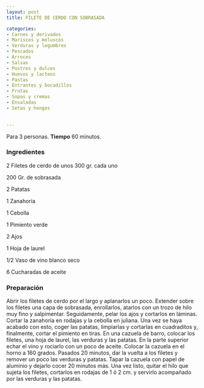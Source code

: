 ```yaml
---
layout: post
title: FILETE DE CERDO CON SOBRASADA

categories:
- Carnes y derivados
- Mariscos y moluscos
- Verduras y legumbres
- Pescados
- Arroces
- Salsas
- Postres y dulces
- Huevos y lacteos
- Pastas
- Entrantes y bocadillos
- Frutas
- Sopas y cremas
- Ensaladas
- Setas y hongos
 

---
```

Para 3 personas.
<b>Tiempo</b> 60 minutos.

<h3>Ingredientes</h3>

2 Filetes de cerdo de unos 300 gr. cada uno

200 Gr. de sobrasada

2 Patatas

1 Zanahoria

1 Cebolla

1 Pimiento verde

2 Ajos

1 Hoja de laurel

1/2 Vaso de vino blanco seco

6 Cucharadas de aceite

<h3>Preparación</h3>

Abrir los filetes de cerdo por el largo y aplanarlos un poco. Extender sobre los filetes una capa de sobrasada, enrollarlos, atarlos con un trozo de hilo muy fino y salpimentar. Seguidamente, pelar los ajos y cortarlos en láminas. Cortar la zanahoria en rodajas y la cebolla en juliana. Una vez se haya acabado con esto, coger las patatas, limpiarlas y cortarlas en cuadraditos y, finalmente, cortar el pimiento en tiras. En una cazuela de barro, colocar los filetes, una hoja de laurel, las verduras y las patatas. En la parte superior echar el vino y rociarlo con un poco de aceite. Colocar la cazuela en el horno a 160 grados. Pasados 20 minutos, dar la vuelta a los filetes y remover un poco las verduras y patatas. Tapar la cazuela con papel de aluminio y dejarlo cocer 20 minutos más. Una vez listo, quitar el hilo que sujeta los filetes, cortarlos en rodajas de 1 ó 2 cm. y servirlo acompañado por las verduras y las patatas.

